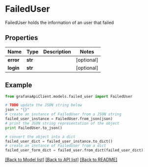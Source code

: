 # FailedUser

FailedUser holds the information of an user that failed

## Properties
Name | Type | Description | Notes
------------ | ------------- | ------------- | -------------
**error** | **str** |  | [optional] 
**login** | **str** |  | [optional] 

## Example

```python
from grafanaApiClient.models.failed_user import FailedUser

# TODO update the JSON string below
json = "{}"
# create an instance of FailedUser from a JSON string
failed_user_instance = FailedUser.from_json(json)
# print the JSON string representation of the object
print FailedUser.to_json()

# convert the object into a dict
failed_user_dict = failed_user_instance.to_dict()
# create an instance of FailedUser from a dict
failed_user_form_dict = failed_user.from_dict(failed_user_dict)
```
[[Back to Model list]](../README.md#documentation-for-models) [[Back to API list]](../README.md#documentation-for-api-endpoints) [[Back to README]](../README.md)


